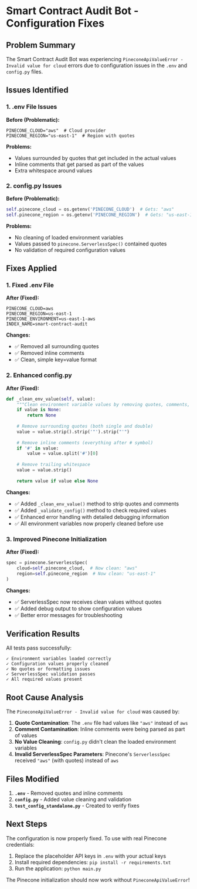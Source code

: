 # Smart Contract Audit Bot - Configuration Fixes

## Problem Summary
The Smart Contract Audit Bot was experiencing `PineconeApiValueError - Invalid value for cloud` errors due to configuration issues in the `.env` and `config.py` files.

## Issues Identified

### 1. .env File Issues
**Before (Problematic):**
```env
PINECONE_CLOUD="aws"  # Cloud provider
PINECONE_REGION="us-east-1"  # Region with quotes
```

**Problems:**
- Values surrounded by quotes that get included in the actual values
- Inline comments that get parsed as part of the values
- Extra whitespace around values

### 2. config.py Issues
**Before (Problematic):**
```python
self.pinecone_cloud = os.getenv('PINECONE_CLOUD')  # Gets: "aws"
self.pinecone_region = os.getenv('PINECONE_REGION')  # Gets: "us-east-1"
```

**Problems:**
- No cleaning of loaded environment variables
- Values passed to `pinecone.ServerlessSpec()` contained quotes
- No validation of required configuration values

## Fixes Applied

### 1. Fixed .env File
**After (Fixed):**
```env
PINECONE_CLOUD=aws
PINECONE_REGION=us-east-1
PINECONE_ENVIRONMENT=us-east-1-aws
INDEX_NAME=smart-contract-audit
```

**Changes:**
- ✅ Removed all surrounding quotes
- ✅ Removed inline comments
- ✅ Clean, simple key=value format

### 2. Enhanced config.py
**After (Fixed):**
```python
def _clean_env_value(self, value):
    """Clean environment variable values by removing quotes, comments, and whitespace"""
    if value is None:
        return None
    
    # Remove surrounding quotes (both single and double)
    value = value.strip().strip('"').strip("'")
    
    # Remove inline comments (everything after # symbol)
    if '#' in value:
        value = value.split('#')[0]
    
    # Remove trailing whitespace
    value = value.strip()
    
    return value if value else None
```

**Changes:**
- ✅ Added `_clean_env_value()` method to strip quotes and comments
- ✅ Added `_validate_config()` method to check required values
- ✅ Enhanced error handling with detailed debugging information
- ✅ All environment variables now properly cleaned before use

### 3. Improved Pinecone Initialization
**After (Fixed):**
```python
spec = pinecone.ServerlessSpec(
    cloud=self.pinecone_cloud,  # Now clean: "aws"
    region=self.pinecone_region  # Now clean: "us-east-1"
)
```

**Changes:**
- ✅ ServerlessSpec now receives clean values without quotes
- ✅ Added debug output to show configuration values
- ✅ Better error messages for troubleshooting

## Verification Results

All tests pass successfully:
```
✓ Environment variables loaded correctly
✓ Configuration values properly cleaned
✓ No quotes or formatting issues
✓ ServerlessSpec validation passes
✓ All required values present
```

## Root Cause Analysis

The `PineconeApiValueError - Invalid value for cloud` was caused by:

1. **Quote Contamination**: The `.env` file had values like `"aws"` instead of `aws`
2. **Comment Contamination**: Inline comments were being parsed as part of values
3. **No Value Cleaning**: `config.py` didn't clean the loaded environment variables
4. **Invalid ServerlessSpec Parameters**: Pinecone's `ServerlessSpec` received `"aws"` (with quotes) instead of `aws`

## Files Modified

1. **`.env`** - Removed quotes and inline comments
2. **`config.py`** - Added value cleaning and validation
3. **`test_config_standalone.py`** - Created to verify fixes

## Next Steps

The configuration is now properly fixed. To use with real Pinecone credentials:

1. Replace the placeholder API keys in `.env` with your actual keys
2. Install required dependencies: `pip install -r requirements.txt`
3. Run the application: `python main.py`

The Pinecone initialization should now work without `PineconeApiValueError`!
